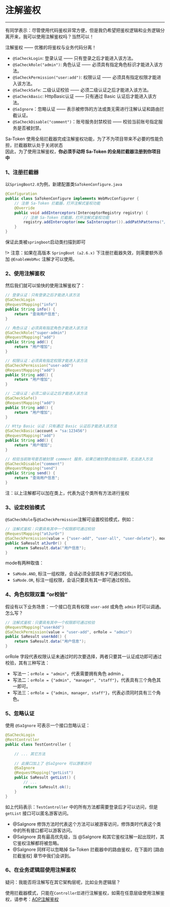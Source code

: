 # 注解鉴权
--- 

有同学表示：尽管使用代码鉴权非常方便，但是我仍希望把鉴权逻辑和业务逻辑分离开来，我可以使用注解鉴权吗？当然可以！<br>

注解鉴权 —— 优雅的将鉴权与业务代码分离！

- `@SaCheckLogin`: 登录认证 —— 只有登录之后才能进入该方法。
- `@SaCheckRole("admin")`: 角色认证 —— 必须具有指定角色标识才能进入该方法。
- `@SaCheckPermission("user:add")`: 权限认证 —— 必须具有指定权限才能进入该方法。
- `@SaCheckSafe`: 二级认证校验 —— 必须二级认证之后才能进入该方法。
- `@SaCheckBasic`: HttpBasic认证 —— 只有通过 Basic 认证后才能进入该方法。
- `@SaIgnore`：忽略认证 —— 表示被修饰的方法或类无需进行注解认证和路由拦截认证。
- `@SaCheckDisable("comment")`：账号服务封禁校验 —— 校验当前账号指定服务是否被封禁。

Sa-Token 使用全局拦截器完成注解鉴权功能，为了不为项目带来不必要的性能负担，拦截器默认处于关闭状态<br>
因此，为了使用注解鉴权，**你必须手动将 Sa-Token 的全局拦截器注册到你项目中**


### 1、注册拦截器
以`SpringBoot2.0`为例，新建配置类`SaTokenConfigure.java`

``` java
@Configuration
public class SaTokenConfigure implements WebMvcConfigurer {
	// 注册 Sa-Token 拦截器，打开注解式鉴权功能 
	@Override
	public void addInterceptors(InterceptorRegistry registry) {
		// 注册 Sa-Token 拦截器，打开注解式鉴权功能 
		registry.addInterceptor(new SaInterceptor()).addPathPatterns("/**");	
	}
}
```
保证此类被`springboot`启动类扫描到即可

!> 注意：如果在高版本 `SpringBoot (≥2.6.x)` 下注册拦截器失效，则需要额外添加 `@EnableWebMvc` 注解才可以使用。


### 2、使用注解鉴权
然后我们就可以愉快的使用注解鉴权了：

``` java 
// 登录认证：只有登录之后才能进入该方法 
@SaCheckLogin						
@RequestMapping("info")
public String info() {
	return "查询用户信息";
}

// 角色认证：必须具有指定角色才能进入该方法 
@SaCheckRole("super-admin")		
@RequestMapping("add")
public String add() {
	return "用户增加";
}

// 权限认证：必须具有指定权限才能进入该方法 
@SaCheckPermission("user-add")		
@RequestMapping("add")
public String add() {
	return "用户增加";
}

// 二级认证：必须二级认证之后才能进入该方法 
@SaCheckSafe()		
@RequestMapping("add")
public String add() {
	return "用户增加";
}

// Http Basic 认证：只有通过 Basic 认证后才能进入该方法 
@SaCheckBasic(account = "sa:123456")
@RequestMapping("add")
public String add() {
	return "用户增加";
}

// 校验当前账号是否被封禁 comment 服务，如果已被封禁会抛出异常，无法进入方法 
@SaCheckDisable("comment")				
@RequestMapping("send")
public String send() {
	return "查询用户信息";
}
```

注：以上注解都可以加在类上，代表为这个类所有方法进行鉴权


### 3、设定校验模式
`@SaCheckRole`与`@SaCheckPermission`注解可设置校验模式，例如：
``` java
// 注解式鉴权：只要具有其中一个权限即可通过校验 
@RequestMapping("atJurOr")
@SaCheckPermission(value = {"user-add", "user-all", "user-delete"}, mode = SaMode.OR)		
public SaResult atJurOr() {
	return SaResult.data("用户信息");
}
```

mode有两种取值：
- `SaMode.AND`, 标注一组权限，会话必须全部具有才可通过校验。
- `SaMode.OR`, 标注一组权限，会话只要具有其一即可通过校验。


### 4、角色权限双重 “or校验”
假设有以下业务场景：一个接口在具有权限 `user-add` 或角色 `admin` 时可以调通。怎么写？

``` java
// 注解式鉴权：只要具有其中一个权限即可通过校验 
@RequestMapping("userAdd")
@SaCheckPermission(value = "user-add", orRole = "admin")		
public SaResult userAdd() {
	return SaResult.data("用户信息");
}
```

orRole 字段代表权限认证未通过时的次要选择，两者只要其一认证成功即可通过校验，其有三种写法：
- 写法一：`orRole = "admin"`，代表需要拥有角色 admin 。
- 写法二：`orRole = {"admin", "manager", "staff"}`，代表具有三个角色其一即可。
- 写法三：`orRole = {"admin, manager, staff"}`，代表必须同时具有三个角色。


### 5、忽略认证

使用 `@SaIgnore` 可表示一个接口忽略认证：

``` java
@SaCheckLogin
@RestController
public class TestController {
	
	// ... 其它方法 
	
	// 此接口加上了 @SaIgnore 可以游客访问 
	@SaIgnore
	@RequestMapping("getList")
	public SaResult getList() {
		// ... 
		return SaResult.ok(); 
	}
}
```

如上代码表示：`TestController` 中的所有方法都需要登录后才可以访问，但是 `getList` 接口可以匿名游客访问。

- @SaIgnore 修饰方法时代表这个方法可以被游客访问，修饰类时代表这个类中的所有接口都可以游客访问。
- @SaIgnore 具有最高优先级，当 @SaIgnore 和其它鉴权注解一起出现时，其它鉴权注解都将被忽略。
- @SaIgnore 同样可以忽略掉 Sa-Token 拦截器中的路由鉴权，在下面的 [路由拦截鉴权] 章节中我们会讲到。



### 6、在业务逻辑层使用注解鉴权
疑问：我能否将注解写在其它架构层呢，比如业务逻辑层？

使用拦截器模式，只能在`Controller层`进行注解鉴权，如需在任意层级使用注解鉴权，请参考：[AOP注解鉴权](/plugin/aop-at)








